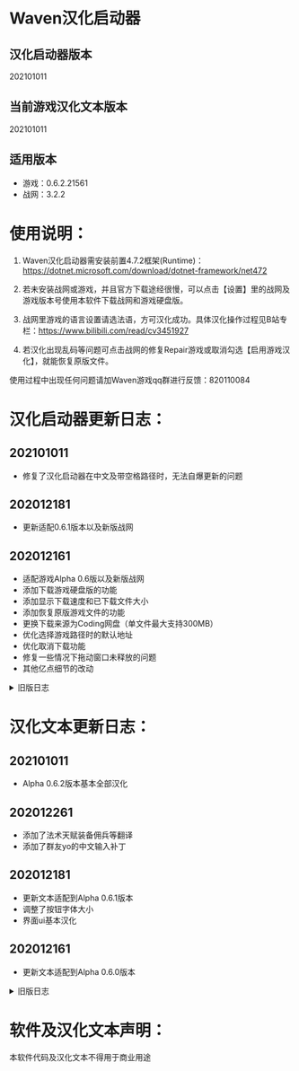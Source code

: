 # Waven汉化启动器
## 汉化启动器版本
202101011
## 当前游戏汉化文本版本
202101011
## 适用版本
- 游戏：0.6.2.21561
- 战网：3.2.2

# 使用说明：
1. Waven汉化启动器需安装前置4.7.2框架(Runtime)：
https://dotnet.microsoft.com/download/dotnet-framework/net472

2. 若未安装战网或游戏，并且官方下载途经很慢，可以点击【设置】里的战网及游戏版本号使用本软件下载战网和游戏硬盘版。

3. 战网里游戏的语言设置请选法语，方可汉化成功。具体汉化操作过程见B站专栏：https://www.bilibili.com/read/cv3451927

4. 若汉化出现乱码等问题可点击战网的修复Repair游戏或取消勾选【启用游戏汉化】，就能恢复原版文件。

使用过程中出现任何问题请加Waven游戏qq群进行反馈：820110084

# 汉化启动器更新日志：

## 202101011
- 修复了汉化启动器在中文及带空格路径时，无法自爆更新的问题

## 202012181
- 更新适配0.6.1版本以及新版战网

## 202012161
- 适配游戏Alpha 0.6版以及新版战网
- 添加下载游戏硬盘版的功能
- 添加显示下载速度和已下载文件大小
- 添加恢复原版游戏文件的功能
- 更换下载来源为Coding网盘（单文件最大支持300MB）
- 优化选择游戏路径时的默认地址
- 优化取消下载功能
- 修复一些情况下拖动窗口未释放的问题
- 其他亿点细节的改动

<details>
  <summary>旧版日志</summary>
  -=201910241=-
  1.适配Alpha 4版以及新版战网
  2.更新了下载汉化文件的地址

  -=201908241=-
  1.正式发布完整汉化版
  2.修复字体显示，统一设置为微软雅黑

  -=201908152=-
  1.文件名统一改回“WavenLauncher.exe”，若无法删除旧版的“WavenLauncher内测版.exe”请自行删除。
  2.增加了游戏语言选择法语的提示
  3.没有修复任何bug

  -=201908151=-
  Waven汉化启动器内测版伴随着bug提前发布。
</details>

# 汉化文本更新日志：

## 202101011
- Alpha 0.6.2版本基本全部汉化

## 202012261
- 添加了法术天赋装备佣兵等翻译
- 添加了群友yo的中文输入补丁

## 202012181
- 更新文本适配到Alpha 0.6.1版本
- 调整了按钮字体大小
- 界面ui基本汉化

## 202012161
- 更新文本适配到Alpha 0.6.0版本

<details>
  <summary>旧版日志</summary>
-=201911131=-
更新文本适配到Alpha 0.4.5版本

-=201911061=-
更新文本适配到Alpha 0.4.4版本

-=201910301=-
更新文本适配到Alpha 0.4.2版本

-=201910251=-
更新文本适配到Alpha 0.4.1版本

-=201910241=-
更新文本适配到Alpha 0.4.0版本
尚有大量改动文本未修改

-=201908241=-
更新文本适配游戏0.3.5版本；
添加了安妮丽莎和凯拉条目的翻译

-=201908211=-
更新文本适配游戏0.3.4版本

-=201908201=-
添加了斯拉姆条目的翻译

-=201908181=-
添加了撒克雅和佣兵条目的翻译；
现在可以在设置的社交选项里表情标题查看游戏汉化文本的版本了

-=201908152=-
添加了械勒条目的翻译

-=201908151=-
界面、骑士条目翻译基本完成
</details>

# 软件及汉化文本声明：
本软件代码及汉化文本不得用于商业用途
